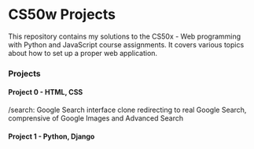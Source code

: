 # CS50w Projects

This repository contains my solutions to the CS50x - Web programming with Python and JavaScript course assignments. It covers various topics about how to set up a proper web application.


### Projects

#### Project 0 - HTML, CSS

/search: Google Search interface clone redirecting to real Google Search, comprensive of Google Images and Advanced Search

#### Project 1 - Python, Django